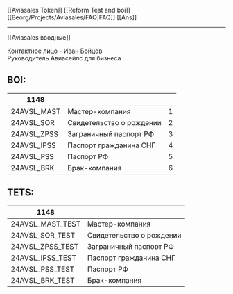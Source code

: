 [[Aviasales Token]]
[[Reform Test and boi]]
[[Beorg/Projects/Aviasales/FAQ|FAQ]]
[[Ans]]

---
[[Aviasales вводные]]

Контактное лицо - Иван Бойцов  
Руководитель Авиасейлс для бизнеса
## BOI:
| 1148        |                          |     |
| ----------- | ------------------------ | --- |
| 24AVSL_MAST | Мастер-компания          | 1   |
| 24AVSL_SOR  | Свидетельство о рождении | 2   |
| 24AVSL_ZPSS | Заграничный паспорт РФ   | 3   |
| 24AVSL_IPSS | Паспорт гражданина СНГ   | 4   |
| 24AVSL_PSS  | Паспорт РФ               | 5   |
| 24AVSL_BRK  | Брак-компания            | 6   |
## TETS:

| 1148             |                          |
| ---------------- | ------------------------ |
| 24AVSL_MAST_TEST | Мастер-компания          |
| 24AVSL_SOR_TEST  | Свидетельство о рождении |
| 24AVSL_ZPSS_TEST | Заграничный паспорт РФ   |
| 24AVSL_IPSS_TEST | Паспорт гражданина СНГ   |
| 24AVSL_PSS_TEST  | Паспорт РФ               |
| 24AVSL_BRK_TEST  | Брак-компания            |
